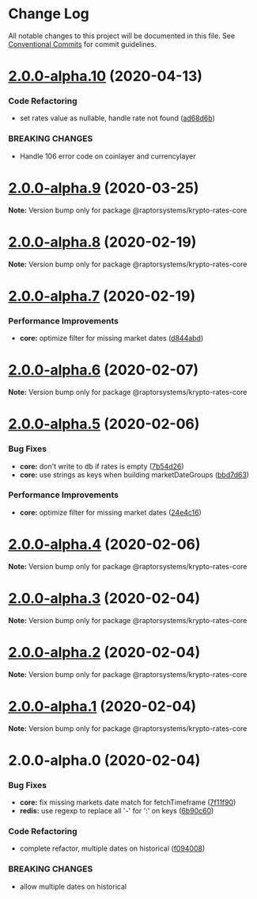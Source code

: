 # Change Log

All notable changes to this project will be documented in this file.
See [Conventional Commits](https://conventionalcommits.org) for commit guidelines.

# [2.0.0-alpha.10](https://github.com/raptorsystems/krypto-rates/compare/@raptorsystems/krypto-rates-core@2.0.0-alpha.9...@raptorsystems/krypto-rates-core@2.0.0-alpha.10) (2020-04-13)


### Code Refactoring

* set rates value as nullable, handle rate not found ([ad68d6b](https://github.com/raptorsystems/krypto-rates/commit/ad68d6b273b42e9fa008343f05aaf37467b8060a))


### BREAKING CHANGES

* Handle 106 error code on coinlayer and currencylayer





# [2.0.0-alpha.9](https://github.com/raptorsystems/krypto-rates/compare/@raptorsystems/krypto-rates-core@2.0.0-alpha.8...@raptorsystems/krypto-rates-core@2.0.0-alpha.9) (2020-03-25)

**Note:** Version bump only for package @raptorsystems/krypto-rates-core





# [2.0.0-alpha.8](https://github.com/raptorsystems/krypto-rates/compare/@raptorsystems/krypto-rates-core@2.0.0-alpha.7...@raptorsystems/krypto-rates-core@2.0.0-alpha.8) (2020-02-19)

**Note:** Version bump only for package @raptorsystems/krypto-rates-core





# [2.0.0-alpha.7](https://github.com/raptorsystems/krypto-rates/compare/@raptorsystems/krypto-rates-core@2.0.0-alpha.6...@raptorsystems/krypto-rates-core@2.0.0-alpha.7) (2020-02-19)


### Performance Improvements

* **core:** optimize filter for missing market dates ([d844abd](https://github.com/raptorsystems/krypto-rates/commit/d844abdae28ae6134809f05af672009905b6a5b8))





# [2.0.0-alpha.6](https://github.com/raptorsystems/krypto-rates/compare/@raptorsystems/krypto-rates-core@2.0.0-alpha.5...@raptorsystems/krypto-rates-core@2.0.0-alpha.6) (2020-02-07)

**Note:** Version bump only for package @raptorsystems/krypto-rates-core





# [2.0.0-alpha.5](https://github.com/raptorsystems/krypto-rates/compare/@raptorsystems/krypto-rates-core@2.0.0-alpha.4...@raptorsystems/krypto-rates-core@2.0.0-alpha.5) (2020-02-06)


### Bug Fixes

* **core:** don't write to db if rates is empty ([7b54d26](https://github.com/raptorsystems/krypto-rates/commit/7b54d260a544c6993be6ea9e4b79f8717c01767c))
* **core:** use strings as keys when building marketDateGroups ([bbd7d63](https://github.com/raptorsystems/krypto-rates/commit/bbd7d633b75ede182ef226381686d60c5311ee9c))


### Performance Improvements

* **core:** optimize filter for missing market dates ([24e4c16](https://github.com/raptorsystems/krypto-rates/commit/24e4c16a962550de5b02debfa0ec8216c44f2488))





# [2.0.0-alpha.4](https://github.com/raptorsystems/krypto-rates/compare/@raptorsystems/krypto-rates-core@2.0.0-alpha.3...@raptorsystems/krypto-rates-core@2.0.0-alpha.4) (2020-02-06)

**Note:** Version bump only for package @raptorsystems/krypto-rates-core





# [2.0.0-alpha.3](https://github.com/raptorsystems/krypto-rates/compare/@raptorsystems/krypto-rates-core@2.0.0-alpha.2...@raptorsystems/krypto-rates-core@2.0.0-alpha.3) (2020-02-04)

**Note:** Version bump only for package @raptorsystems/krypto-rates-core





# [2.0.0-alpha.2](https://github.com/raptorsystems/krypto-rates/compare/@raptorsystems/krypto-rates-core@2.0.0-alpha.1...@raptorsystems/krypto-rates-core@2.0.0-alpha.2) (2020-02-04)

**Note:** Version bump only for package @raptorsystems/krypto-rates-core





# [2.0.0-alpha.1](https://github.com/raptorsystems/krypto-rates/compare/@raptorsystems/krypto-rates-core@2.0.0-alpha.0...@raptorsystems/krypto-rates-core@2.0.0-alpha.1) (2020-02-04)

**Note:** Version bump only for package @raptorsystems/krypto-rates-core





# 2.0.0-alpha.0 (2020-02-04)


### Bug Fixes

* **core:** fix missing markets date match for fetchTimeframe ([7f11f90](https://github.com/raptorsystems/krypto-rates/commit/7f11f901f8b83240a2c50ffbec9c93193d3a3f4c))
* **redis:** use regexp to replace all '-' for ':' on keys ([6b90c60](https://github.com/raptorsystems/krypto-rates/commit/6b90c6082820f952d5ac5161ad5dbe6053baae0a))


### Code Refactoring

* complete refactor, multiple dates on historical ([f094008](https://github.com/raptorsystems/krypto-rates/commit/f0940080bb43b12dde2f3795a0623179a59ee29e))


### BREAKING CHANGES

* allow multiple dates on historical
